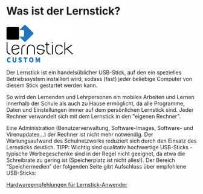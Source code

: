 # Was ist der Lernstick?

![](../../assets/logo-small.png "Lernstick Logo")

Der Lernstick ist ein handelsüblicher USB-Stick, auf den ein spezielles Betriebssystem installiert wird, sodass (fast) jeder beliebige Computer von diesem Stick gestartet werden kann.

So wird den Lernenden und Lehrpersonen ein mobiles Arbeiten und Lernen innerhalb der Schule als auch zu Hause ermöglicht, da alle Programme, Daten und Einstellungen immer auf dem persönlichen Lernstick sind. Jeder Rechner verwandelt sich mit dem Lernstick in den "eigenen Rechner".

Eine Administration (Benutzerverwaltung, Software-Images, Software- und Virenupdates...) der Rechner ist nicht mehr notwendig. Der Wartungsaufwand des Schulnetzwerks reduziert sich durch den Einsatz des Lernsticks deutlich.
TIPP: Wichtig sind qualitativ hochwertige USB-Sticks - typische Werbegeschenke sind in der Regel nicht geeignet, da etwa die Schreibrate zu gering ist (Speicherplatz ist nicht alles!). Der Bereich “Speichermedien” der folgenden Seite gibt Aufschluss über empfohlene USB-Sticks: 

[Hardwareempfehlungen für Lernstick-Anwender](http://www.digitale-nachhaltigkeit.unibe.ch/dienstleistungen/lernstick/hardware/index_ger.html)

